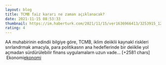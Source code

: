 ```yaml
--- 
layout: blog
title: TCMB faiz kararı ne zaman açıklanacak?
date: 2021-11-15 08:53:33
thumbnail: https://im.haberturk.com/2021/11/15/ver1636966413/3253915_1200x627.jpg
rating: 4
---
```

AA muhabirinin edindii bilgiye göre, TCMB, iklim deiiklii kaynakl riskleri snrlandrmak amacyla, para politikasnn ana hedeflerinde bir deiiklie yol açmadan sürdürülebilir finans uygulamalarn uzun vade… [+2581 chars]</br>&nbsp;Ekonomi<a href="Ekonomi">ekonomi</a>
